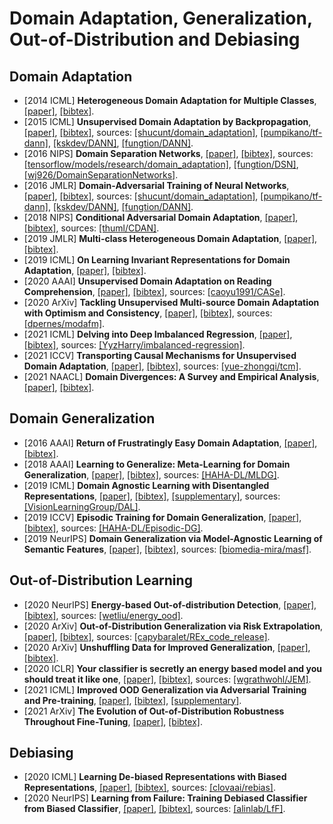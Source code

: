 # Domain Adaptation, Generalization, Out-of-Distribution and Debiasing

## Domain Adaptation
- [2014 ICML] **Heterogeneous Domain Adaptation for Multiple Classes**, [[paper]](http://proceedings.mlr.press/v33/zhou14.pdf), [[bibtex]](/Bibtex/Heterogeneous%20Domain%20Adaptation%20for%20Multiple%20Classes.bib).
- [2015 ICML] **Unsupervised Domain Adaptation by Backpropagation**, [[paper]](http://proceedings.mlr.press/v37/ganin15.pdf), [[bibtex]](/Bibtex/Unsupervised%20Domain%20Adaptation%20by%20Backpropagation.bib), sources: [[shucunt/domain_adaptation]](https://github.com/shucunt/domain_adaptation), [[pumpikano/tf-dann]](https://github.com/pumpikano/tf-dann), [[kskdev/DANN]](https://github.com/kskdev/DANN), [[fungtion/DANN]](https://github.com/fungtion/DANN).
- [2016 NIPS] **Domain Separation Networks**, [[paper]](https://papers.nips.cc/paper/6254-domain-separation-networks.pdf), [[bibtex]](/Bibtex/Domain%20Separation%20Networks.bib), sources: [[tensorflow/models/research/domain_adaptation]](https://github.com/tensorflow/models/tree/master/research/domain_adaptation), [[fungtion/DSN]](https://github.com/fungtion/DSN), [[wj926/DomainSeparationNetworks]](https://github.com/wj926/DomainSeparationNetworks).
- [2016 JMLR] **Domain-Adversarial Training of Neural Networks**, [[paper]](http://jmlr.org/papers/volume17/15-239/15-239.pdf), [[bibtex]](/Bibtex/Domain-Adversarial%20Training%20of%20Neural%20Networks.bib), sources: [[shucunt/domain_adaptation]](https://github.com/shucunt/domain_adaptation), [[pumpikano/tf-dann]](https://github.com/pumpikano/tf-dann), [[kskdev/DANN]](https://github.com/kskdev/DANN), [[fungtion/DANN]](https://github.com/fungtion/DANN).
- [2018 NIPS] **Conditional Adversarial Domain Adaptation**, [[paper]](https://papers.nips.cc/paper/7436-conditional-adversarial-domain-adaptation.pdf), [[bibtex]](/Bibtex/Conditional%20Adversarial%20Domain%20Adaptation.bib), sources: [[thuml/CDAN]](https://github.com/thuml/CDAN).
- [2019 JMLR] **Multi-class Heterogeneous Domain Adaptation**, [[paper]](http://jmlr.org/papers/volume20/13-580/13-580.pdf), [[bibtex]](/Bibtex/Multi-class%20Heterogeneous%20Domain%20Adaptation.bib).
- [2019 ICML] **On Learning Invariant Representations for Domain Adaptation**, [[paper]](http://proceedings.mlr.press/v97/zhao19a/zhao19a.pdf), [[bibtex]](/Bibtex/On%20Learning%20Invariant%20Representations%20for%20Domain%20Adaptation.bib).
- [2020 AAAI] **Unsupervised Domain Adaptation on Reading Comprehension**, [[paper]](https://arxiv.org/pdf/1911.06137.pdf), [[bibtex]](/Bibtex/Unsupervised%20Domain%20Adaptation%20on%20Reading%20Comprehension.bib), sources: [[caoyu1991/CASe]](https://github.com/caoyu1991/CASe).
- [2020 ArXiv] **Tackling Unsupervised Multi-source Domain Adaptation with Optimism and Consistency**, [[paper]](https://arxiv.org/pdf/2009.13939.pdf), [[bibtex]](/Bibtex/Tackling%20unsupervised%20multi-source%20domain%20adaptation%20with%20optimism%20and%20consistency.bib), sources: [[dpernes/modafm]](https://github.com/dpernes/modafm).
- [2021 ICML] **Delving into Deep Imbalanced Regression**, [[paper]](https://arxiv.org/pdf/2102.09554.pdf), [[bibtex]](/Bibtex/Delving%20into%20Deep%20Imbalanced%20Regression.bib), sources: [[YyzHarry/imbalanced-regression]](https://github.com/YyzHarry/imbalanced-regression).
- [2021 ICCV] **Transporting Causal Mechanisms for Unsupervised Domain Adaptation**, [[paper]](https://arxiv.org/pdf/2107.11055.pdf), [[bibtex]](/Bibtex/Transporting%20Causal%20Mechanisms%20for%20Unsupervised%20Domain%20Adaptation.bib), sources: [[yue-zhongqi/tcm]](https://github.com/yue-zhongqi/tcm).
- [2021 NAACL] **Domain Divergences: A Survey and Empirical Analysis**, [[paper]](https://aclanthology.org/2021.naacl-main.147.pdf), [[bibtex]](/Bibtex/Domain%20Divergences%20-%20A%20Survey%20and%20Empirical%20Analysis.bib).

## Domain Generalization
- [2016 AAAI] **Return of Frustratingly Easy Domain Adaptation**, [[paper]](https://arxiv.org/pdf/1511.05547.pdf), [[bibtex]](/Bibtex/Return%20of%20Frustratingly%20Easy%20Domain%20Adaptation.bib).
- [2018 AAAI] **Learning to Generalize: Meta-Learning for Domain Generalization**, [[paper]](https://aaai.org/ocs/index.php/AAAI/AAAI18/paper/view/16067/16547), [[bibtex]](/Bibtex/Learning%20to%20Generalize%20-%20Meta-Learning%20for%20Domain%20Generalization.bib), sources: [[HAHA-DL/MLDG]](https://github.com/HAHA-DL/MLDG).
- [2019 ICML] **Domain Agnostic Learning with Disentangled Representations**, [[paper]](http://proceedings.mlr.press/v97/peng19b/peng19b.pdf), [[bibtex]](/Bibtex/Domain%20Agnostic%20Learning%20with%20Disentangled%20Representations.bib), [[supplementary]](http://proceedings.mlr.press/v97/peng19b/peng19b-supp.pdf), sources: [[VisionLearningGroup/DAL]](https://github.com/VisionLearningGroup/DAL).
- [2019 ICCV] **Episodic Training for Domain Generalization**, [[paper]](http://openaccess.thecvf.com/content_ICCV_2019/papers/Li_Episodic_Training_for_Domain_Generalization_ICCV_2019_paper.pdf), [[bibtex]](/Bibtex/Episodic%20Training%20for%20Domain%20Generalization.bib), sources: [[HAHA-DL/Episodic-DG]](https://github.com/HAHA-DL/Episodic-DG).
- [2019 NeurIPS] **Domain Generalization via Model-Agnostic Learning of Semantic Features**, [[paper]](https://papers.nips.cc/paper/8873-domain-generalization-via-model-agnostic-learning-of-semantic-features.pdf), [[bibtex]](/Bibtex/Domain%20Generalization%20via%20Model-Agnostic%20Learning%20of%20Semantic%20Features.bib), sources: [[biomedia-mira/masf]](https://github.com/biomedia-mira/masf).

## Out-of-Distribution Learning
- [2020 NeurIPS] **Energy-based Out-of-distribution Detection**, [[paper]](https://proceedings.neurips.cc/paper/2020/file/f5496252609c43eb8a3d147ab9b9c006-Paper.pdf), [[bibtex]](/Bibtex/Energy-based%20Out-of-distribution%20Detection.bib), sources: [[wetliu/energy_ood]](https://github.com/wetliu/energy_ood).
- [2020 ArXiv] **Out-of-Distribution Generalization via Risk Extrapolation**, [[paper]](https://arxiv.org/pdf/2003.00688.pdf), [[bibtex]](/Bibtex/Out-of-Distribution%20Generalization%20via%20Risk%20Extrapolation.bib), sources: [[capybaralet/REx_code_release]](https://github.com/capybaralet/REx_code_release).
- [2020 ArXiv] **Unshuffling Data for Improved Generalization**, [[paper]](https://arxiv.org/pdf/2002.11894.pdf), [[bibtex]](/Bibtex/Unshuffling%20Data%20for%20Improved%20Generalization.bib).
- [2020 ICLR] **Your classifier is secretly an energy based model and you should treat it like one**, [[paper]](https://openreview.net/pdf?id=Hkxzx0NtDB), [[bibtex]](/Bibtex/Your%20classifier%20is%20secretly%20an%20energy%20based%20model%20and%20you%20should%20treat%20it%20like%20one.bib), sources: [[wgrathwohl/JEM]](https://github.com/wgrathwohl/JEM).
- [2021 ICML] **Improved OOD Generalization via Adversarial Training and Pre-training**, [[paper]](http://proceedings.mlr.press/v139/yi21a/yi21a.pdf), [[bibtex]](/Bibtex/Improved%20OOD%20Generalization%20via%20Adversarial%20Training%20and%20Pre-training.bib), [[supplementary]](http://proceedings.mlr.press/v139/yi21a/yi21a-supp.pdf).
- [2021 ArXiv] **The Evolution of Out-of-Distribution Robustness Throughout Fine-Tuning**, [[paper]](https://arxiv.org/pdf/2106.15831.pdf), [[bibtex]](/Bibtex/The%20Evolution%20of%20Out-of-Distribution%20Robustness%20Throughout%20Fine-Tuning.bib).

## Debiasing
- [2020 ICML] **Learning De-biased Representations with Biased Representations**, [[paper]](http://proceedings.mlr.press/v119/bahng20a/bahng20a.pdf), [[bibtex]](/Bibtex/Learning%20De-biased%20Representations%20with%20Biased%20Representations.bib), sources: [[clovaai/rebias]](https://github.com/clovaai/rebias).
- [2020 NeurIPS] **Learning from Failure: Training Debiased Classifier from Biased Classifier**, [[paper]](https://proceedings.neurips.cc/paper/2020/file/eddc3427c5d77843c2253f1e799fe933-Paper.pdf), [[bibtex]](/Bibtex/Learning%20from%20Failure%20-%20Training%20Debiased%20Classifier%20from%20Biased%20Classifier.bib), sources: [[alinlab/LfF]](https://github.com/alinlab/LfF).